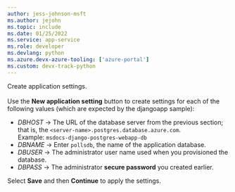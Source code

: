 ```yaml
---
author: jess-johnson-msft
ms.author: jejohn
ms.topic: include
ms.date: 01/25/2022
ms.service: app-service
ms.role: developer
ms.devlang: python
ms.azure.devx-azure-tooling: ['azure-portal']
ms.custom: devx-track-python
---
```


Create application settings.
<br/><br/>
Use the **New application setting** button to create settings for each of the following values (which are expected by the djangoapp sample):

* *DBHOST* &rarr; The URL of the database server from the previous section; that is, the `<server-name>.postgres.database.azure.com`. <br /> Example: `msdocs-django-postgres-webapp-db`
* *DBNAME* &rarr;  Enter `pollsdb`, the name of the application database.
* *DBUSER* &rarr; The administrator user name used when you provisioned the database.
* *DBPASS* &rarr; The administrator **secure password** you created earlier.


Select **Save** and then **Continue** to apply the settings.
